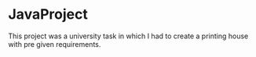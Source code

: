 # JavaProject
This project was a university task in which I had to create a printing house with pre given requirements.
